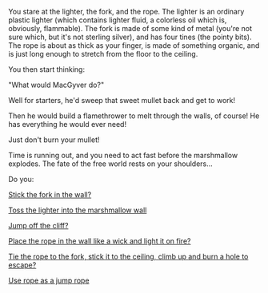 You stare at the lighter, the fork, and the rope. The lighter is an ordinary plastic lighter (which contains lighter
fluid, a colorless oil which is, obviously, flammable). The fork is made of some kind of metal (you're not sure which,
but it's not sterling silver), and has four tines (the pointy bits). The rope is about as thick as your finger, is made
of something organic, and is just long enough to stretch from the floor to the ceiling.

You then start thinking:

"What would MacGyver do?"

Well for starters, he'd sweep that sweet mullet back and get to work!

Then he would build a flamethrower to melt through the walls, of course! He has everything he would ever need!

Just don't burn your mullet!

Time is running out, and you need to act fast before the marshmallow explodes. The fate of the free world rests on your
shoulders...

Do you:

[Stick the fork in the wall?](stickfork/stickforkinwall.md)

[Toss the lighter into the marshmallow wall](toss-lighter/toss-lighter.md)

[Jump off the cliff?](cliff/cliffjump.md)

[Place the rope in the wall like a wick and light it on fire?](light-rope-on-fire/light-rope-on-fire.md)

[Tie the rope to the fork, stick it to the ceiling, climb up and burn a hole to escape?](ceiling_hole/ceiling_hole_burn.md)

[Use rope as a jump rope](jump-rope/jump-a-rope.md)
